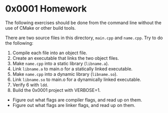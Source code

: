 # 0x0001 Homework

The following exercises should be done from the command line without the use
of CMake or other build tools.

There are two source files in this directory, `main.cpp` and `name.cpp`. 
Try to do the following:

1. Compile each file into an object file.
2. Create an executable that links the two object files.
3. Make `name.cpp` into a static library (`libname.a`).
4. Link `libname.a` to main.o for a statically linked executable.
5. Make `name.cpp` into a dynamic library (`libname.so`).
6. Link `libname.so` to main.o for a dynamically linked executable.
7. Verify 6 with `ldd`.
8. Build the 0x0001 project with VERBOSE=1.
  * Figure out what flags are compiler flags, and read up on them.
  * Figure out what flags are linker flags, and read up on them.
